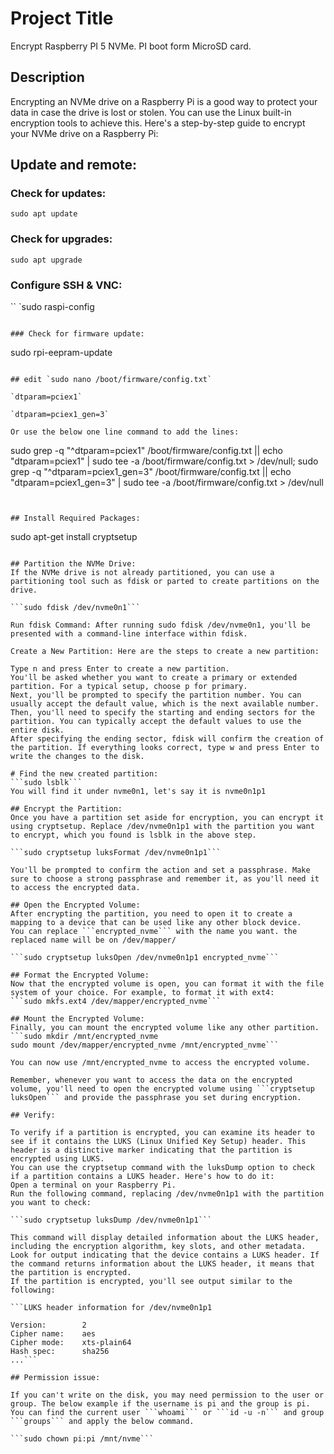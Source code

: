 # Project Title

Encrypt Raspberry PI 5 NVMe. PI boot form MicroSD card.

## Description

Encrypting an NVMe drive on a Raspberry Pi is a good way to protect your data in case the drive is lost or stolen. You can use the Linux built-in encryption tools to achieve this. Here's a step-by-step guide to encrypt your NVMe drive on a Raspberry Pi:

## Update and remote:

### Check for updates:
```
sudo apt update
```

### Check for upgrades:
```
sudo apt upgrade
```

### Configure SSH & VNC:
``
`sudo raspi-config
```

### Check for firmware update:
```
sudo rpi-eepram-update
```

## edit `sudo nano /boot/firmware/config.txt`

`dtparam=pciex1`

`dtparam=pciex1_gen=3`

Or use the below one line command to add the lines:

```
sudo grep -q "^dtparam=pciex1" /boot/firmware/config.txt || echo "dtparam=pciex1" | sudo tee -a /boot/firmware/config.txt > /dev/null; sudo grep -q "^dtparam=pciex1_gen=3" /boot/firmware/config.txt || echo "dtparam=pciex1_gen=3" | sudo tee -a /boot/firmware/config.txt > /dev/null
```


## Install Required Packages:
```
sudo apt-get install cryptsetup
```

## Partition the NVMe Drive: 
If the NVMe drive is not already partitioned, you can use a partitioning tool such as fdisk or parted to create partitions on the drive.

```sudo fdisk /dev/nvme0n1```

Run fdisk Command: After running sudo fdisk /dev/nvme0n1, you'll be presented with a command-line interface within fdisk.

Create a New Partition: Here are the steps to create a new partition:

Type n and press Enter to create a new partition.
You'll be asked whether you want to create a primary or extended partition. For a typical setup, choose p for primary.
Next, you'll be prompted to specify the partition number. You can usually accept the default value, which is the next available number.
Then, you'll need to specify the starting and ending sectors for the partition. You can typically accept the default values to use the entire disk.
After specifying the ending sector, fdisk will confirm the creation of the partition. If everything looks correct, type w and press Enter to write the changes to the disk.

# Find the new created partition:
```sudo lsblk```
You will find it under nvme0n1, let's say it is nvme0n1p1

## Encrypt the Partition: 
Once you have a partition set aside for encryption, you can encrypt it using cryptsetup. Replace /dev/nvme0n1p1 with the partition you want to encrypt, which you found is lsblk in the above step.

```sudo cryptsetup luksFormat /dev/nvme0n1p1```

You'll be prompted to confirm the action and set a passphrase. Make sure to choose a strong passphrase and remember it, as you'll need it to access the encrypted data.

## Open the Encrypted Volume: 
After encrypting the partition, you need to open it to create a mapping to a device that can be used like any other block device.
You can replace ```encrypted_nvme``` with the name you want. the replaced name will be on /dev/mapper/

```sudo cryptsetup luksOpen /dev/nvme0n1p1 encrypted_nvme```

## Format the Encrypted Volume: 
Now that the encrypted volume is open, you can format it with the file system of your choice. For example, to format it with ext4:
```sudo mkfs.ext4 /dev/mapper/encrypted_nvme```

## Mount the Encrypted Volume: 
Finally, you can mount the encrypted volume like any other partition.
```sudo mkdir /mnt/encrypted_nvme
sudo mount /dev/mapper/encrypted_nvme /mnt/encrypted_nvme```

You can now use /mnt/encrypted_nvme to access the encrypted volume.

Remember, whenever you want to access the data on the encrypted volume, you'll need to open the encrypted volume using ```cryptsetup luksOpen``` and provide the passphrase you set during encryption.

## Verify:

To verify if a partition is encrypted, you can examine its header to see if it contains the LUKS (Linux Unified Key Setup) header. This header is a distinctive marker indicating that the partition is encrypted using LUKS.
You can use the cryptsetup command with the luksDump option to check if a partition contains a LUKS header. Here's how to do it:
Open a terminal on your Raspberry Pi.
Run the following command, replacing /dev/nvme0n1p1 with the partition you want to check:

```sudo cryptsetup luksDump /dev/nvme0n1p1```

This command will display detailed information about the LUKS header, including the encryption algorithm, key slots, and other metadata.
Look for output indicating that the device contains a LUKS header. If the command returns information about the LUKS header, it means that the partition is encrypted.
If the partition is encrypted, you'll see output similar to the following:

```LUKS header information for /dev/nvme0n1p1

Version:        2
Cipher name:    aes
Cipher mode:    xts-plain64
Hash spec:      sha256
...```

## Permission issue:

If you can't write on the disk, you may need permission to the user or group. The below example if the username is pi and the group is pi.
You can find the current user ```whoami``` or ```id -u -n``` and group ```groups``` and apply the below command.

```sudo chown pi:pi /mnt/nvme```


